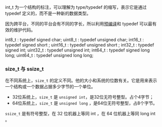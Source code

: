 int_t 为一个结构的标注，可以理解为 type/typedef 的缩写，表示它是通过 typedef 定义的，而不是一种新的数据类型。

因为跨平台，不同的平台会有不同的字长，所以利用[预编译](https://so.csdn.net/so/search?q=%E9%A2%84%E7%BC%96%E8%AF%91&spm=1001.2101.3001.7020)和 typedef 可以最有效的维护代码。

int8_t : typedef signed char;
uint8_t : typedef unsigned char;
int16_t : typedef signed short ;
uint16_t : typedef unsigned short ;
int32_t : typedef signed int;
uint32_t : typedef unsigned int;
int64_t : typedef signed long long;
uint64_t : typedef unsigned long long;

### size_t 与 ssize_t 

在不同系统上，`size_t` 的定义不同。他的大小和系统的位数有关。它是用来表示一个结构或一个数据占据多少字节的一个单位。

-   32位系统上，`size_t` 是 `unsigned int`，是32位无符号整型。占个4字节；
-   64位系统上，`size_t` 是 `unsigned long` ，是64位无符号整型，占8个字节。

`ssize_t` 是有符号整型，在 32 位机器上等同 int ，在 64 位机器上等同 long int 。

